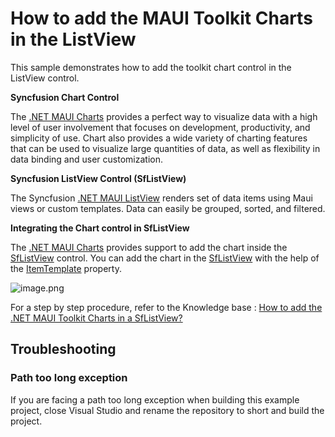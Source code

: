 # How to add the MAUI Toolkit Charts in the ListView

This sample demonstrates how to add the toolkit chart control in the ListView control.

**Syncfusion Chart Control**

The [.NET MAUI Charts](https://www.syncfusion.com/maui-controls/maui-cartesian-charts) provides a perfect way to visualize data with a high level of user involvement that focuses on development, productivity, and simplicity of use. Chart also provides a wide variety of charting features that can be used to visualize large quantities of data, as well as flexibility in data binding and user customization.

**Syncfusion ListView Control (SfListView)**

The Syncfusion [.NET MAUI ListView](https://help.syncfusion.com/maui/listview/overview) renders set of data items using Maui views or custom templates. Data can easily be grouped, sorted, and filtered.

**Integrating the Chart control in SfListView**

The [.NET MAUI Charts](https://www.syncfusion.com/maui-controls/maui-cartesian-charts) provides support to add the chart inside the [SfListView](https://help.syncfusion.com/maui/listview/getting-started) control. You can add the chart in the [SfListView](https://help.syncfusion.com/maui/listview/getting-started)  with the help of the [ItemTemplate](https://help.syncfusion.com/cr/maui/Syncfusion.Maui.ListView.SfListView.html#Syncfusion_Maui_ListView_SfListView_ItemTemplate) property.

![image.png](https://support.syncfusion.com/kb/agent/attachment/article/15556/inline?token=eyJhbGciOiJodHRwOi8vd3d3LnczLm9yZy8yMDAxLzA0L3htbGRzaWctbW9yZSNobWFjLXNoYTI1NiIsInR5cCI6IkpXVCJ9.eyJpZCI6IjIxMjgxIiwib3JnaWQiOiIzIiwiaXNzIjoic3VwcG9ydC5zeW5jZnVzaW9uLmNvbSJ9.aDD8VNDojMi7_a7eFua9-ta6Mpjduyrnm6o0D0y6K9c)

For a step by step procedure, refer to the Knowledge base : [How to add the .NET MAUI Toolkit Charts in a SfListView?](https://support.syncfusion.com/kb/article/15556/how-to-add-the-net-maui-toolkit-cartesian-charts-in-a-sflistview)

## Troubleshooting

### Path too long exception

If you are facing a path too long exception when building this example project, close Visual Studio and rename the repository to short and build the project.

